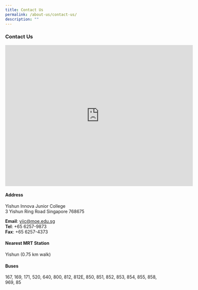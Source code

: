 ```yaml
---
title: Contact Us
permalink: /about-us/contact-us/
description: ""
---
```

### **Contact Us**

<iframe loading="lazy" allowfullscreen="" style="border:0;" height="450" width="600" src="https://www.google.com/maps/embed?pb=!1m18!1m12!1m3!1d3988.584022897525!2d103.82891681475417!3d1.4252208989605775!2m3!1f0!2f0!3f0!3m2!1i1024!2i768!4f13.1!3m3!1m2!1s0x31da1473d0ca87af%3A0x71ef54e9161ced2e!2sYishun%20Innova%20Junior%20College!5e0!3m2!1sen!2ssg!4v1675247524431!5m2!1sen!2ssg"></iframe>

#### **Address**
Yishun Innova Junior College<br>
3 Yishun Ring Road Singapore 768675

**Email**: [yijc@moe.edu.sg](mailto:yijc@moe.edu.sg)<br>
**Tel**: +65 6257-9873<br>
**Fax**: +65 6257-4373

#### **Nearest MRT Station**
Yishun (0.75 km walk)

#### **Buses**
167, 169, 171, 520, 640, 800, 812, 812E, 850, 851, 852, 853, 854, 855, 858, 969, 85